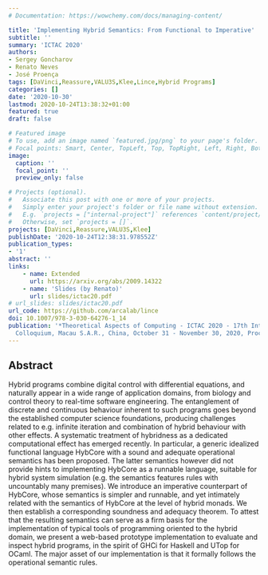 ```yaml
---
# Documentation: https://wowchemy.com/docs/managing-content/

title: 'Implementing Hybrid Semantics: From Functional to Imperative'
subtitle: ''
summary: 'ICTAC 2020'
authors:
- Sergey Goncharov
- Renato Neves
- José Proença
tags: [DaVinci,Reassure,VALU3S,Klee,Lince,Hybrid Programs]
categories: []
date: '2020-10-30'
lastmod: 2020-10-24T13:38:32+01:00
featured: true
draft: false

# Featured image
# To use, add an image named `featured.jpg/png` to your page's folder.
# Focal points: Smart, Center, TopLeft, Top, TopRight, Left, Right, BottomLeft, Bottom, BottomRight.
image:
  caption: ''
  focal_point: ''
  preview_only: false

# Projects (optional).
#   Associate this post with one or more of your projects.
#   Simply enter your project's folder or file name without extension.
#   E.g. `projects = ["internal-project"]` references `content/project/deep-learning/index.md`.
#   Otherwise, set `projects = []`.
projects: [DaVinci,Reassure,VALU3S,Klee]
publishDate: '2020-10-24T12:38:31.978552Z'
publication_types:
- '1'
abstract: ''
links:
    - name: Extended
      url: https://arxiv.org/abs/2009.14322
    - name: 'Slides (by Renato)'
      url: slides/ictac20.pdf
# url_slides: slides/ictac20.pdf
url_code: https://github.com/arcalab/lince
doi: 10.1007/978-3-030-64276-1_14
publication: '*Theoretical Aspects of Computing - ICTAC 2020 - 17th International
  Colloquium, Macau S.A.R., China, October 31 - November 30, 2020, Proceedings*'
---
```


## Abstract

Hybrid programs combine digital control with differential equations, and naturally appear in a wide range of application domains, from biology and control theory to real-time software engineering. The entanglement of discrete and continuous behaviour inherent to such programs goes beyond the established computer science foundations, producing challenges related to e.g. infinite iteration and combination of hybrid behaviour with other effects. A systematic treatment of hybridness as a dedicated computational effect has emerged recently. In particular, a generic idealized functional language HybCore with a sound and adequate operational semantics has been proposed. The latter semantics however did not provide hints to implementing HybCore as a runnable language, suitable for hybrid system simulation (e.g. the semantics features rules with uncountably many premises). We introduce an imperative counterpart of HybCore, whose semantics is simpler and runnable, and yet intimately related with the semantics of HybCore at the level of hybrid monads. We then establish a corresponding soundness and adequacy theorem. To attest that the resulting semantics can serve as a firm basis for the implementation of typical tools of programming oriented to the hybrid domain, we present a web-based prototype implementation to evaluate and inspect hybrid programs, in the spirit of GHCi for Haskell and UTop for OCaml. The major asset of our implementation is that it formally follows the operational semantic rules.